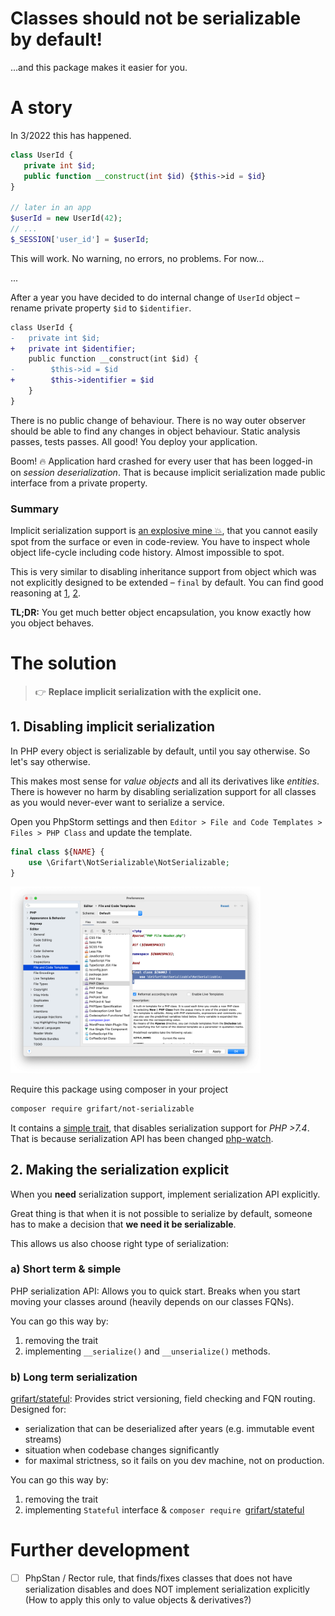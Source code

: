 # Classes should not be serializable by default!

...and this package makes it easier for you.

# A story

In 3/2022 this has happened.

```php
class UserId { 
   private int $id;
   public function __construct(int $id) {$this->id = $id}
}

// later in an app
$userId = new UserId(42);
// ...
$_SESSION['user_id'] = $userId;
```

This will work. No warning, no errors, no problems. For now...

...

After a year you have decided to do internal change of `UserId` object – rename private property `$id` to `$identifier`.

```diff
class UserId { 
-   private int $id;
+   private int $identifier;
    public function __construct(int $id) {
-        $this->id = $id
+        $this->identifier = $id
    }
} 
```

There is no public change of behaviour. There is no way outer observer should be able to find any changes in object behaviour. Static analysis passes, tests passes. All good! You deploy your application.

Boom! 🔥 Application hard crashed for every user that has been logged-in on _session deserialization_. That is because implicit serialization made public interface from a private property.

### Summary

Implicit serialization support is [an explosive mine 💥](https://en.wikipedia.org/wiki/Explosive_mine), that you cannot easily spot from the surface or even in code-review. You have to inspect whole object life-cycle including code history. Almost impossible to spot.

This is very similar to disabling inheritance support from object which was not explicitly designed to be extended – `final` by default. You can find good reasoning at [1](https://matthiasnoback.nl/2018/09/final-classes-by-default-why/), [2](http://whiley.org/2011/12/06/final-should-be-default-for-classes-in-java/).

**TL;DR:** You get much better object encapsulation, you know exactly how you object behaves.

# The solution

> 👉 **Replace implicit serialization with the explicit one.**

## 1. Disabling implicit serialization

In PHP every object is serializable by default, until you say otherwise. So let's say otherwise.

This makes most sense for _value objects_ and all its derivatives like _entities_. There is however no harm by disabling serialization support for all classes as you would never-ever want to serialize a service.


Open you PhpStorm settings and then `Editor > File and Code Templates > Files > PHP Class` and update the template.

```php
final class ${NAME} {
	use \Grifart\NotSerializable\NotSerializable;
}
```

<img src=docs/phpstorm-settings.png width=400 alt="PhpStorm default template settings">

Require this package using composer in your project

```bash
composer require grifart/not-serializable
```

It contains a [simple trait](src), that disables serialization support for _PHP >7.4_. That is because serialization API has been changed [php-watch](https://php.watch/versions/8.1/serializable-deprecated).


## 2. Making the serialization explicit

When you **need** serialization support, implement serialization API explicitly.

Great thing is that when it is not possible to serialize by default, someone has to make a decision that **we need it be serializable**.

This allows us also choose right type of serialization:

### a) Short term & simple

PHP serialization API: Allows you to quick start. Breaks when you start moving your classes around (heavily depends on our classes FQNs).

You can go this way by:
1. removing the trait
2. implementing `__serialize()` and `__unserialize()` methods.

### b) Long term serialization

[grifart/stateful](https://github.com/grifart/stateful): Provides strict versioning, field checking and FQN routing. Designed for:
- serialization that can be deserialized after years (e.g. immutable event streams)
- situation when codebase changes significantly
- for maximal strictness, so it fails on you dev machine, not on production.

You can go this way by:
1. removing the trait
2. implementing `Stateful` interface & `composer require `[grifart/stateful](https://github.com/grifart/stateful)


# Further development

- [ ] PhpStan / Rector rule, that finds/fixes classes that does not have serialization disables and does NOT implement serialization explicitly (How to apply this only to value objects & derivatives?)
